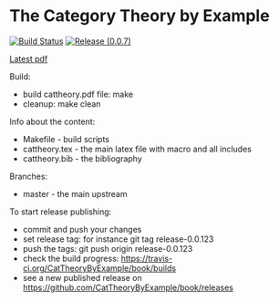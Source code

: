 The Category Theory by Example
==============================

[![Build Status](https://travis-ci.org/CatTheoryByExample/book.svg?branch=master)](https://travis-ci.org/CatTheoryByExample/book)
[![Release (0.0.7)](https://img.shields.io/badge/Latest-release-orange.svg)](https://github.com/CatTheoryByExample/book/releases/download/release-0.0.7/cattheory.pdf)

[Latest pdf](https://nbviewer.jupyter.org/github/CatTheoryByExample/book/blob/master/cattheory.pdf)

Build:
- build cattheory.pdf file: make
- cleanup: make clean

Info about the content:
- Makefile - build scripts
- cattheory.tex - the main latex file with macro and all includes
- cattheory.bib - the bibliography

Branches:
- master - the main upstream

To start release publishing:
- commit and push your changes
- set release tag: for instance git tag release-0.0.123
- push the tags: git push origin release-0.0.123
- check the build progress: https://travis-ci.org/CatTheoryByExample/book/builds
- see a new published release on https://github.com/CatTheoryByExample/book/releases 
